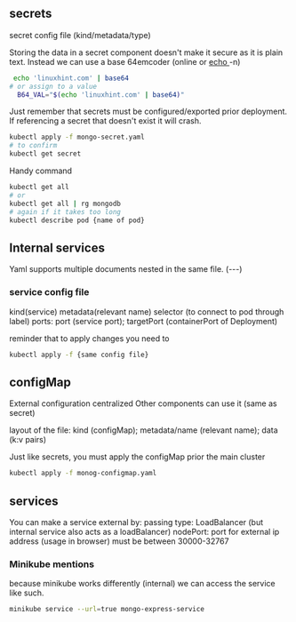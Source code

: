 ## secrets
secret config file (kind/metadata/type)

Storing the data in a secret component doesn't make it secure as it is plain text. Instead we can use a base 64emcoder (online or [ echo ](https://linuxhint.com/bash_base64_encode_decode/) -n)

```bash
 echo 'linuxhint.com' | base64
# or assign to a value
  B64_VAL="$(echo 'linuxhint.com' | base64)"
```

Just remember that secrets must be configured/exported prior deployment. If referencing a secret that doesn't exist it will crash.

```bash
kubectl apply -f mongo-secret.yaml
# to confirm
kubectl get secret
```

Handy command
```bash
kubectl get all
# or 
kubectl get all | rg mongodb
# again if it takes too long
kubectl describe pod {name of pod}
```

## Internal services

Yaml supports multiple documents nested in the same file. (---)

### service config file
kind(service)
metadata(relevant name)
selector (to connect to pod through label)
ports: port (service port); targetPort (containerPort of Deployment)

reminder that to apply changes you  need to
```bash
kubectl apply -f {same config file}
```

## configMap

External configuration
centralized
Other components can use it (same as secret)

layout of the file:
  kind (configMap); metadata/name (relevant name); data (k:v pairs)

Just like secrets, you must apply the configMap prior the main cluster 

```bash
kubectl apply -f monog-configmap.yaml
```

## services

You can make a service external by:
  passing type: LoadBalancer (but internal service also acts as a loadBalancer)
  nodePort: port for external ip address (usage in browser) must be between 30000-32767

### Minikube mentions
because minikube works differently (internal) we can access the service like such.
```bash
minikube service --url=true mongo-express-service
```
